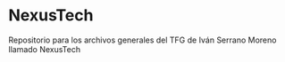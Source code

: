 # NexusTech
Repositorio para los archivos generales del TFG de Iván Serrano Moreno llamado NexusTech
